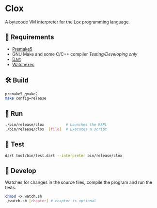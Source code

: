 
# Clox

A bytecode VM interpreter for the Lox programming language.

## 📌 Requirements
- [Premake5](https://premake.github.io/download/) 
- GNU Make and some C/C++ compiler
*Testing/Developing only*
- [Dart](https://dart.dev/get-dart) 
- [Watchexec](https://github.com/watchexec/watchexec) 

## 🛠 Build
```sh
premake5 gmake2
make config=release
```

## 🚀 Run
```sh
./bin/release/clox  		# Launches the REPL
./bin/release/clox  [file] 	# Executes a script
```

## 🧪 Test
```sh
dart tool/bin/test.dart --interpreter bin/release/clox
```

## 🧱 Develop
Watches for changes in the source files, compile the program and run the tests.
```sh
chmod +x watch.sh
./watch.sh [chapter] # chapter is optional
```
